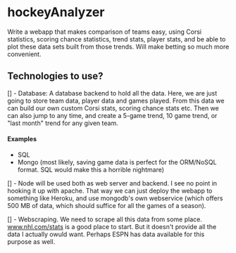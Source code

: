 # hockeyAnalyzer
Write a webapp that makes comparison of teams easy, using Corsi statistics, scoring chance statistics, trend stats, player stats, and be able to plot these data sets built from those trends. Will make betting so much more convenient.


## Technologies to use?
[] - Database: A database backend to hold all the data. Here, we are just going to store team data, player data and games played. From this data we can build our own custom Corsi stats, scoring chance stats etc. Then we can also jump to any time, and create a 5-game trend, 10 game trend, or "last month" trend for any given team.
#### Examples
  -  SQL
  - Mongo (most likely, saving game data is perfect for the ORM/NoSQL format. SQL would make this a horrible nightmare)
  
[] - Node will be used both as web server and backend. I see no point in hooking it up with apache. That way we can just deploy the webapp to something like Heroku, and use mongodb's own webservice (which offers 500 MB of data, which should suffice for all the games of a season).
 
[] - Webscraping. We need to scrape all this data from some place. www.nhl.com/stats is a good place to start. But it doesn't provide all the data I actually owuld want. Perhaps ESPN has data available for this purpose as well. 
